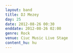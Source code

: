 ```yaml
---
layout: band
title: DJ Mezey
day: 25
date: 2012-08-26 00:30
enddate: 2012-08-26 02:00
genre: Rock
venue: Ciuc Music Live Stage
content_hu: hu
---
```

